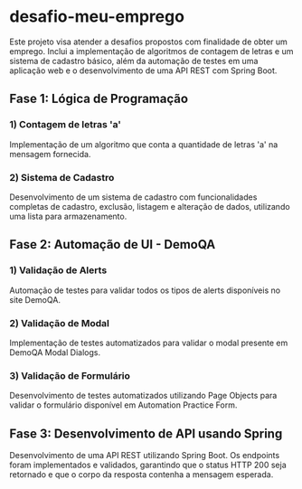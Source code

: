 # desafio-meu-emprego
Este projeto visa atender a desafios propostos com finalidade de obter um emprego. Inclui a implementação de algoritmos de contagem de letras e um sistema de cadastro básico, além da automação de testes em uma aplicação web e o desenvolvimento de uma API REST com Spring Boot.

## Fase 1: Lógica de Programação
### 1) Contagem de letras 'a'
Implementação de um algoritmo que conta a quantidade de letras 'a' na mensagem fornecida.

### 2) Sistema de Cadastro
Desenvolvimento de um sistema de cadastro com funcionalidades completas de cadastro, exclusão, listagem e alteração de dados, utilizando uma lista para armazenamento.

## Fase 2: Automação de UI - DemoQA
### 1) Validação de Alerts
Automação de testes para validar todos os tipos de alerts disponíveis no site DemoQA.

### 2) Validação de Modal
Implementação de testes automatizados para validar o modal presente em DemoQA Modal Dialogs.

### 3) Validação de Formulário
Desenvolvimento de testes automatizados utilizando Page Objects para validar o formulário disponível em Automation Practice Form.

## Fase 3: Desenvolvimento de API usando Spring
Desenvolvimento de uma API REST utilizando Spring Boot. Os endpoints foram implementados e validados, garantindo que o status HTTP 200 seja retornado e que o corpo da resposta contenha a mensagem esperada.
